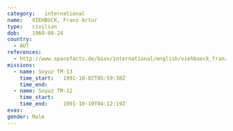 ```yaml
---
category:	international
name:	VIEHBöCK, Franz Artur
type:	civilian
dob:	1960-08-24
country:
  - AUT
references:
  - http://www.spacefacts.de/bios/international/english/viehboeck_franz.htm
missions:
  - name: Soyuz TM-13
    time_start:   1991-10-02T05:59:38Z
    time_end:     
  - name: Soyuz TM-12
    time_start:   
    time_end:     1991-10-10T04:12:19Z
evas:
gender:	Male
---
```

